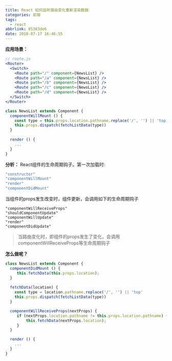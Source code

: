 ```yaml
---
title: React 如何监听路由变化重新渲染数据
categories: 前端
tags:
  - react
abbrlink: 85383de6
date: 2018-07-17 16:46:55
---
```

**应用场景：**
```jsx
// route.js
<Router>
  <Switch>
    <Route path="/" component={NewsList} />
    <Route path="/a" component={NewsList} />
    <Route path="/b" component={NewsList} />
    <Route path="/c" component={NewsList} />
    <Route path="/d" component={NewsList} />
  </Switch>
</Router>
```
```jsx
class NewsList extends Component {
  componentWillMount () {
    const type = this.props.location.pathname.replace('/', '') || 'top'
    this.props.dispatch(fetchListData(type))
  }
    
  render () {
    ...
  }
}
```

**分析：**
React组件的生命周期钩子。第一次加载时:
```jsx
"constructor"
"componentWillMount"
"render"
"componentDidMount"
```
当组件的props发生改变时，组件更新，会调用如下的生命周期钩子
```
"componentWillReceiveProps"
"shouldComponentUpdate"
"componentWillUpdate"
"render"
"componentDidUpdate"
```

> 当路由变化时，即组件的props发生了变化，会调用componentWillReceiveProps等生命周期钩子

**怎么做呢？**
```jsx
class NewsList extends Component {
  componentDidMount () {
     this.fetchData(this.props.location);
  }
  
  fetchData(location) {
    const type = location.pathname.replace('/', '') || 'top'
    this.props.dispatch(fetchListData(type))
  }

  componentWillReceiveProps(nextProps) {
     if (nextProps.location.pathname != this.props.location.pathname) {
         this.fetchData(nextProps.location);
     } 
  }

  render () {
    ...
  }
}
```

